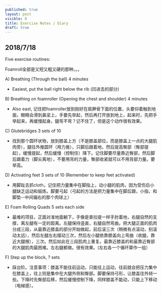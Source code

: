 ```yaml
---
published: true
layout: post
visible: 0
title: Exercise Notes / Diary
draft: true
---
```

## 2018/7/18

Five exercise routines:

Foamroll全部是又短又粗又硬的那种。。。

A) Breathing (Through the ball) 4 minutes

- Easiest, put the ball right below the rib (凹进去的部分)

B) Breathing on foamroller (Opening the chest and shoulder) 4 minutes

- Also east, 记住把foamroller放到刚好在肩胛骨下面的位置，头要仰着触到地面，眼睛会滑到鼻梁上，手要先举起，然后再打开放到地上，起来时，先把手举起来，再缓慢起身。腿弯不弯？记不住了，但是这个动作很有效果。

C) Glutebridges 3 sets of 10

- 找到那个圆环状物，放到膝盖上方（不是膝盖部位，而是膝盖上一点的大腿肌肉旁），腿往外推圆环（用力推），只脚后跟着地，然后提高臀部（臀部提起），缓慢提起，然后缓慢（控制住）降下。记住脚要尽量靠近臀部，然后脚后跟着力（脚尖离地），不要用背的力量，臀部收紧就可以不用背部力量。要举高。

D) Activating feet 3 sets of 10 (Remember to keep feet activated)

- 用脚趾去抓cloth，记住把力量集中在脚指上，动小腿的肌肉，因为受伤后小腿缺乏运动和锻炼。脚要弓起（弓起的方法是把力量集中在脚后跟，小指，和脚垫--中间偏右的那个肉球上）

E) Foam Rolling Quads 5 sets each side

- 最难的项目，正面对准地面躺下，手像是普拉提一样手肘着地，右腿自然的支撑，离左腿有一定的距离。左腿保持竖直，右腿自然弯曲。把大腿正面的肌肉分成三段，从最靠近膝盖的部分开始做起，前后滚三次（稍微有点滚动，别滚动太远），然后左腿左右摆动三次，然后左小腿依靠膝盖向上弯曲（收腿，靠近大腿根），三次。然后如此在三段肌肉上重复。最靠近膝盖的和最靠近臀部的大腿肌肉最困难。左右腿都做。很有效果。(左右各一个循环算作一组）

F) Step up the block, ? sets

- 踩台阶。注意事项：膝盖不能往前运动，只能往上运动，往前就会把压力集中在膝盖上，往上则是集中在大腿外侧和臀部。脚要保持弓形，让膝盖往外倾一些。下降时先臀部后移，然后缓慢控制下降，同样膝盖不能动，只能上下移动（电梯感）。

